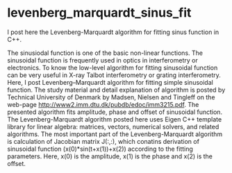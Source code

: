 # levenberg_marquardt_sinus_fit
I post here the Levenberg-Marquardt algorithm for fitting sinus function in C++.

The sinusiodal function is one of the basic non-linear functions. The sinusoidal function is frequently used in optics in interferometry or electronics. To know the low-level algorithm for fitting sinusoidal function can be very useful in X-ray Talbot interferometry or grating interferometry. Here, I post Levenberg–Marquardt algorithm for fitting simple sinusoidal function. The study material and detail explanation of algorithm is posted by Technical University of Denmark by Madsen, Nielsen and Tingleff on the web-page <http://www2.imm.dtu.dk/pubdb/edoc/imm3215.pdf>. The presented algorithm fits amplitude, phase and offset of sinusoidal function. The Levenberg-Marquardt algorithm posted here uses Eigen C++ template library for linear algebra: matrices, vectors, numerical solvers, and related algorithms. The most important part of the Levenberg-Marquardt algorithm is calculation of Jacobian matrix J(:,:), which conatins derivation of sinusoidal function (x(0)*sin(t+x(1))+x(2)) according to the fitting parameters. Here, x(0) is the amplitude, x(1) is the phase and x(2) is the offset. 
